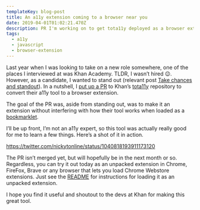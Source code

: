 ```yaml
---
templateKey: blog-post
title: An a11y extension coming to a browser near you
date: 2019-04-01T01:02:21.470Z
description: PR I'm working on to get tota11y deployed as a browser extension.
tags:
  - a11y
  - javascript
  - browser-extension
---
```

Last year when I was looking to take on a new role somewhere, one of the places I interviewed at was Khan Academy. TLDR, I wasn’t hired 😉. However, as a candidate, I wanted to stand out (relevant post [Take chances and standout](https://www.iamdeveloper.com/blog/2019-01-05-take-chances-and-standout/)). In a nutshell, I [put up a PR](https://github.com/Khan/tota11y/pull/131) to Khan’s [tota11y](https://github.com/Khan/tota11y) repository to convert their a11y tool to a browser extension.

The goal of the PR was, aside from standing out, was to make it an extension without interfering with how their tool works when loaded as a [bookmarklet](https://khan.github.io/tota11y/#Try-it).

I’ll be up front, I’m not an a11y expert, so this tool was actually really good for me to learn a few things. Here’s a shot of it in action.

https://twitter.com/nickytonline/status/1040818193911173120

The PR isn’t merged yet, but will hopefully be in the next month or so. Regardless, you can try it out today as an unpacked extension in Chrome, FireFox, Brave or any browser that lets you load Chrome Webstore extensions. Just see the [README](https://github.com/nickytonline/tota11y/tree/poc/tota11y-as-chrome-extension#loading-tota11y-as-an-unpacked-chrome-extension) for instructions for loading it as an unpacked extension.

I hope you find it useful and shoutout to the devs at Khan for making this great tool.




